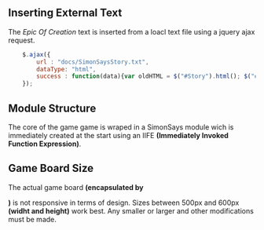 

## Inserting External Text
The *Epic Of Creation* text is inserted from a loacl text file using a jquery ajax request.
```javascript
	$.ajax({
		url : "docs/SimonSaysStory.txt",
		dataType: "html",
		success : function(data){var oldHTML = $("#Story").html(); $("#Story").html(oldHTML + data)}
	});
```


## Module Structure
The core of the game game is wraped in a SimonSays module wich is immediately created at the
start using an IIFE **(Immediately Invoked Function Expression)**.


## Game Board Size
The actual game board **(encapsulated by <div class="GameContainer">)** is not responsive in
terms of design. Sizes between 500px and 600px **(widht and height)** work best. Any smaller
or larger and other modifications must be made.